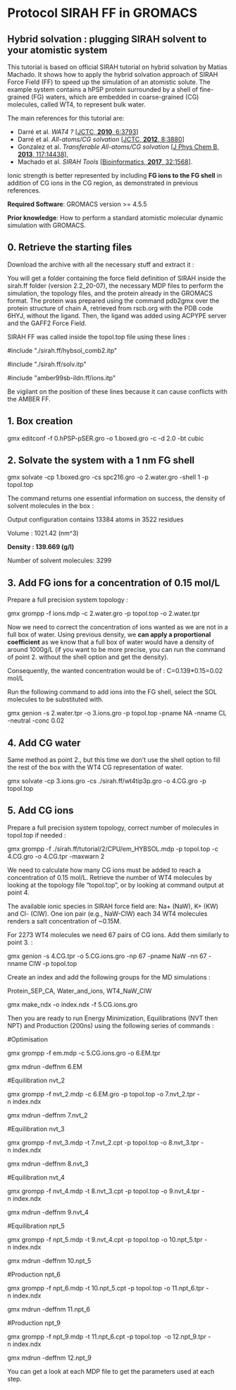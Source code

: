 ﻿# Protocol SIRAH FF in GROMACS
## **Hybrid solvation : plugging SIRAH solvent to your atomistic system**
This tutorial is based on official SIRAH tutorial on hybrid solvation by Matias Machado. It shows how to apply the hybrid solvation approach of SIRAH Force Field (FF) to speed up the simulation of an atomistic solute. The example system contains a hPSP protein surrounded by a shell of fine-grained (FG) waters, which are embedded in coarse-grained (CG) molecules, called WT4, to represent bulk water. 

The main references for this tutorial are: 

- Darré et al. *WAT4 ?* [[JCTC, **2010**, 6:3793](https://pubs.acs.org/doi/abs/10.1021/ct100379f)]
- Darré et al. *All-atoms/CG solvation* [[JCTC, **2012**, 8:3880](https://pubs.acs.org/doi/abs/10.1021/ct3001816)]
- Gonzalez et al. *Transferable All-atoms/CG solvation* [[J Phys Chem B, **2013**, 117:14438](https://pubs.acs.org/doi/abs/10.1021/jp4079579)], 
- Machado et al. *SIRAH Tools* [[Bioinformatics, **2017**, 32:1568](https://academic.oup.com/bioinformatics/article/32/10/1568/1743152)]. 

Ionic strength is better represented by including **FG ions to the FG shell** in addition of CG ions in the CG region, as demonstrated in previous references.

**Required Software**: GROMACS version >= 4.5.5

**Prior knowledge**: How to perform a standard atomistic molecular dynamic simulation with GROMACS.
## **0. Retrieve the starting files**
Download the archive with all the necessary stuff and extract it : 

You will get a folder containing the force field definition of SIRAH inside the sirah.ff folder (version 2.2\_20-07), the necessary MDP files to perform the simulation, the topology files, and the protein already in the GROMACS format. The protein was prepared using the command pdb2gmx over the protein structure of chain A, retrieved from rscb.org with the PDB code 6HYJ, without the ligand. Then, the ligand was added using ACPYPE server and the GAFF2 Force Field. 

SIRAH FF was called inside the topol.top file using these lines :

#include "./sirah.ff/hybsol\_comb2.itp"

#include "./sirah.ff/solv.itp"

#include "amber99sb-ildn.ff/ions.itp" 

Be vigilant on the position of these lines because it can cause conflicts with the AMBER FF.
## **1. Box creation**
gmx editconf -f 0.hPSP-pSER.gro -o 1.boxed.gro -c -d 2.0 -bt cubic 

## **2. Solvate the system with a 1 nm FG shell**
gmx solvate -cp 1.boxed.gro -cs spc216.gro -o 2.water.gro -shell 1 -p topol.top

The command returns one essential information on success, the density of solvent molecules in the box :

Output configuration contains 13384 atoms in 3522 residues

Volume                 :     1021.42 (nm^3)

**Density                :     139.669 (g/l)**

Number of solvent molecules:   3299


## **3. Add FG ions for a concentration of 0.15 mol/L**
Prepare a full precision system topology :

gmx grompp -f ions.mdp -c 2.water.gro -p topol.top -o 2.water.tpr

Now we need to correct the concentration of ions wanted as we are not in a full box of water. Using previous density, we **can apply a proportional coefficient** as we know that a full box of water would have a density of around 1000g/L (if you want to be more precise, you can run the command of point 2. without the shell option and get the density).

Consequently, the wanted concentration would be of :  C=0.139\*0.15=0.02 mol/L

Run the following command to add ions into the FG shell, select the SOL molecules to be substituted with.

gmx genion -s 2.water.tpr -o 3.ions.gro -p topol.top -pname NA -nname CL -neutral -conc 0.02

## **4. Add CG water**
Same method as point 2., but this time we don’t use the shell option to fill the rest of the box with the WT4 CG representation of water.

gmx solvate -cp 3.ions.gro -cs ./sirah.ff/wt4tip3p.gro -o 4.CG.gro -p topol.top

## **5. Add CG ions**
Prepare a full precision system topology, correct number of molecules in topol.top if needed :

gmx grompp -f ./sirah.ff/tutorial/2/CPU/em\_HYBSOL.mdp -p topol.top -c 4.CG.gro -o 4.CG.tpr -maxwarn 2

We need to calculate how many CG ions must be added to reach a concentration of 0.15 mol/L. Retrieve the number of WT4 molecules by looking at the topology file “topol.top”, or by looking at command output at point 4.

The available ionic species in SIRAH force field are: Na+ (NaW), K+ (KW) and Cl- (ClW). One ion pair (e.g., NaW-ClW) each 34 WT4 molecules renders a salt concentration of ~0.15M.

For 2273 WT4 molecules we need 67 pairs of CG ions. Add them similarly to point 3. :

gmx genion -s 4.CG.tpr -o 5.CG.ions.gro -np 67 -pname NaW -nn 67 -nname ClW -p topol.top

Create an index and add the following groups for the MD simulations :

Protein\_SEP\_CA, Water\_and\_ions, WT4\_NaW\_ClW

gmx make\_ndx -o index.ndx -f 5.CG.ions.gro



Then you are ready to run Energy Minimization, Equilibrations (NVT then NPT) and Production (200ns) using the following series of commands :

#Optimisation

gmx grompp -f em.mdp -c 5.CG.ions.gro -o 6.EM.tpr

gmx mdrun -deffnm 6.EM



#Equilibration nvt\_2

gmx grompp -f nvt\_2.mdp -c 6.EM.gro -p topol.top -o 7.nvt\_2.tpr -n index.ndx

gmx mdrun -deffnm 7.nvt\_2



#Equilibration nvt\_3

gmx grompp -f nvt\_3.mdp -t 7.nvt\_2.cpt -p topol.top -o 8.nvt\_3.tpr -n index.ndx

gmx mdrun -deffnm 8.nvt\_3



#Equilibration nvt\_4

gmx grompp -f nvt\_4.mdp -t 8.nvt\_3.cpt -p topol.top -o 9.nvt\_4.tpr -n index.ndx

gmx mdrun -deffnm 9.nvt\_4



#Equilibration npt\_5

gmx grompp -f npt\_5.mdp -t 9.nvt\_4.cpt -p topol.top -o 10.npt\_5.tpr -n index.ndx

gmx mdrun -deffnm 10.npt\_5



#Production npt\_6

gmx grompp -f npt\_6.mdp -t 10.npt\_5.cpt -p topol.top -o 11.npt\_6.tpr -n index.ndx

gmx mdrun -deffnm 11.npt\_6



#Production npt\_9

gmx grompp -f npt\_9.mdp -t 11.npt\_6.cpt -p topol.top  -o 12.npt\_9.tpr -n index.ndx

gmx mdrun -deffnm 12.npt\_9

You can get a look at each MDP file to get the parameters used at each step.

